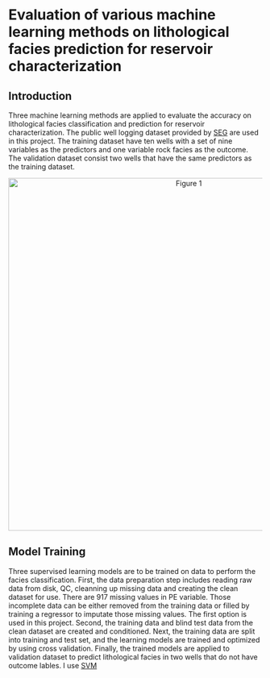 # Evaluation of various machine learning methods on lithological facies prediction for reservoir characterization

## Introduction
Three machine learning methods are applied to evaluate the accuracy on lithological facies classification and prediction for reservoir characterization. The public well logging dataset provided by [SEG](http://www.seg.org) are used in this project. The training dataset have ten wells with a set of nine variables as the predictors and one variable rock facies as the outcome. The validation dataset consist two wells that have the same predictors as the training dataset.

<p align="center">
 <img src="https://user-images.githubusercontent.com/110936252/184386376-e2e00f8a-6cda-429c-9e20-db2632d716d3.png" alt="Figure 1" width="700"/>
</p>

## Model Training
Three supervised learning models are to be trained on data to perform the facies classification. First, the data preparation step includes reading raw data from disk, QC, cleanning up missing data and creating the clean dataset for use. There are 917 missing values in PE variable. Those incomplete data can be either removed from the training data or filled by training a regressor to imputate those missing values. The first option is used in this project. Second, the training data and blind test data from the clean dataset are created and conditioned. Next, the training data are split into training and test set, and the learning models are trained and optimized by using cross validation. Finally, the trained models are applied to validation dataset to predict lithological facies in two wells that do not have outcome lables.
I use [SVM](svm.ipynb)
